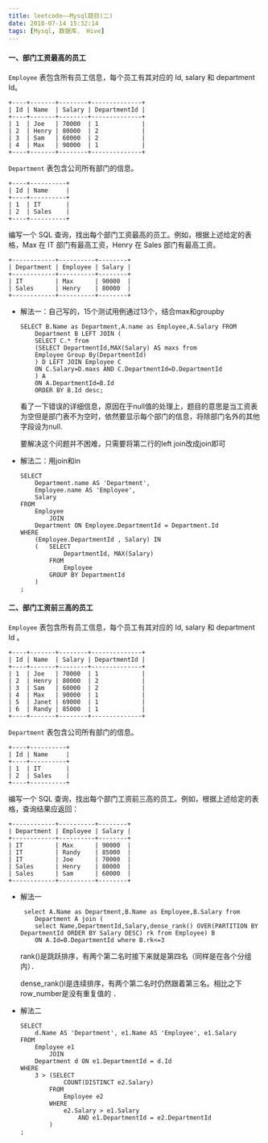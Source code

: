 ```yaml
---
title: leetcode——Mysql题目(二)
date: 2018-07-14 15:32:14
tags: [Mysql, 数据库， Hive]
---
```


#### 一、部门工资最高的员工

`Employee` 表包含所有员工信息，每个员工有其对应的 Id, salary 和 department Id。

```
+----+-------+--------+--------------+
| Id | Name  | Salary | DepartmentId |
+----+-------+--------+--------------+
| 1  | Joe   | 70000  | 1            |
| 2  | Henry | 80000  | 2            |
| 3  | Sam   | 60000  | 2            |
| 4  | Max   | 90000  | 1            |
+----+-------+--------+--------------+
```

 <!-- more-->

`Department` 表包含公司所有部门的信息。

```
+----+----------+
| Id | Name     |
+----+----------+
| 1  | IT       |
| 2  | Sales    |
+----+----------+
```

编写一个 SQL 查询，找出每个部门工资最高的员工。例如，根据上述给定的表格，Max 在 IT 部门有最高工资，Henry 在 Sales 部门有最高工资。

```
+------------+----------+--------+
| Department | Employee | Salary |
+------------+----------+--------+
| IT         | Max      | 90000  |
| Sales      | Henry    | 80000  |
+------------+----------+--------+
```

* 解法一：自己写的，15个测试用例通过13个，结合max和groupby

  ```mysql
  SELECT B.Name as Department,A.name as Employee,A.Salary FROM
      Department B LEFT JOIN (
      SELECT C.* from 
      (SELECT DepartmentId,MAX(Salary) AS maxs from 
      Employee Group By(DepartmentId)
      ) D LEFT JOIN Employee C
      ON C.Salary=D.maxs AND C.DepartmentId=D.DepartmentId
      ) A
      ON A.DepartmentId=B.Id
      ORDER BY B.Id desc;
  ```

  看了一下错误的详细信息，原因在于null值的处理上，题目的意思是当工资表为空但是部门表不为空时，依然要显示每个部门的信息，将除部门名外的其他字段设为null.

  要解决这个问题并不困难，只需要将第二行的left join改成join即可

* 解法二：用join和in

  ```mysql
  SELECT
      Department.name AS 'Department',
      Employee.name AS 'Employee',
      Salary
  FROM
      Employee
          JOIN
      Department ON Employee.DepartmentId = Department.Id
  WHERE
      (Employee.DepartmentId , Salary) IN
      (   SELECT
              DepartmentId, MAX(Salary)
          FROM
              Employee
          GROUP BY DepartmentId
      )
  ;
  ```

#### 二、部门工资前三高的员工

`Employee` 表包含所有员工信息，每个员工有其对应的 Id, salary 和 department Id 。

```
+----+-------+--------+--------------+
| Id | Name  | Salary | DepartmentId |
+----+-------+--------+--------------+
| 1  | Joe   | 70000  | 1            |
| 2  | Henry | 80000  | 2            |
| 3  | Sam   | 60000  | 2            |
| 4  | Max   | 90000  | 1            |
| 5  | Janet | 69000  | 1            |
| 6  | Randy | 85000  | 1            |
+----+-------+--------+--------------+
```

`Department` 表包含公司所有部门的信息。

```
+----+----------+
| Id | Name     |
+----+----------+
| 1  | IT       |
| 2  | Sales    |
+----+----------+
```

编写一个 SQL 查询，找出每个部门工资前三高的员工。例如，根据上述给定的表格，查询结果应返回：

```
+------------+----------+--------+
| Department | Employee | Salary |
+------------+----------+--------+
| IT         | Max      | 90000  |
| IT         | Randy    | 85000  |
| IT         | Joe      | 70000  |
| Sales      | Henry    | 80000  |
| Sales      | Sam      | 60000  |
+------------+----------+--------+
```

* 解法一

  ```mysql
   select A.Name as Department,B.Name as Employee,B.Salary from
      Department A join (
      select Name,DepartmentId,Salary,dense_rank() OVER(PARTITION BY DepartmentId ORDER BY Salary DESC) rk from Employee) B
      ON A.Id=B.DepartmentId where B.rk<=3
  ```

  rank()是跳跃排序，有两个第二名时接下来就是第四名（同样是在各个分组内）．   　　

  dense_rank()l是连续排序，有两个第二名时仍然跟着第三名。相比之下row_number是没有重复值的 ．  

* 解法二

  ```mysql
  SELECT
      d.Name AS 'Department', e1.Name AS 'Employee', e1.Salary
  FROM
      Employee e1
          JOIN
      Department d ON e1.DepartmentId = d.Id
  WHERE
      3 > (SELECT
              COUNT(DISTINCT e2.Salary)
          FROM
              Employee e2
          WHERE
              e2.Salary > e1.Salary
                  AND e1.DepartmentId = e2.DepartmentId
          )
  ;
  ```

  